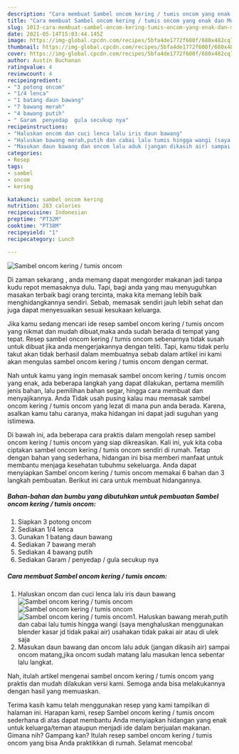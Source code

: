```yaml
---
description: "Cara membuat Sambel oncom kering / tumis oncom yang enak dan Mudah Dibuat"
title: "Cara membuat Sambel oncom kering / tumis oncom yang enak dan Mudah Dibuat"
slug: 1013-cara-membuat-sambel-oncom-kering-tumis-oncom-yang-enak-dan-mudah-dibuat
date: 2021-05-14T15:03:44.145Z
image: https://img-global.cpcdn.com/recipes/5bfa4de1772f600f/680x482cq70/sambel-oncom-kering-tumis-oncom-foto-resep-utama.jpg
thumbnail: https://img-global.cpcdn.com/recipes/5bfa4de1772f600f/680x482cq70/sambel-oncom-kering-tumis-oncom-foto-resep-utama.jpg
cover: https://img-global.cpcdn.com/recipes/5bfa4de1772f600f/680x482cq70/sambel-oncom-kering-tumis-oncom-foto-resep-utama.jpg
author: Austin Buchanan
ratingvalue: 4
reviewcount: 4
recipeingredient:
- "3 potong oncom"
- "1/4 lenca"
- "1 batang daun bawang"
- "7 bawang merah"
- "4 bawang putih"
- " Garam  penyedap  gula secukup nya"
recipeinstructions:
- "Haluskan oncom dan cuci lenca lalu iris daun bawang"
- "Haluskan bawang merah,putih dan cabai lalu tumis hingga wangi (saya menghaluskan menggunakan blender kasar jd tidak pakai air) usahakan tidak pakai air atau di ulek saja"
- "Masukan daun bawang dan oncom lalu aduk (jangan dikasih air) sampai oncom matang,jika oncom sudah matang lalu masukan lenca sebentar lalu langkat."
categories:
- Resep
tags:
- sambel
- oncom
- kering

katakunci: sambel oncom kering 
nutrition: 283 calories
recipecuisine: Indonesian
preptime: "PT32M"
cooktime: "PT38M"
recipeyield: "1"
recipecategory: Lunch

---
```



![Sambel oncom kering / tumis oncom](https://img-global.cpcdn.com/recipes/5bfa4de1772f600f/680x482cq70/sambel-oncom-kering-tumis-oncom-foto-resep-utama.jpg)

Di zaman  sekarang , anda memang dapat mengorder makanan jadi tanpa kudu repot memasaknya dulu. Tapi, bagi anda yang mau menyuguhkan masakan terbaik bagi orang tercinta, maka kita memang lebih baik menghidangkannya sendiri. Sebab, memasak sendiri jauh lebih sehat dan juga dapat menyesuaikan sesuai kesukaan keluarga.

Jika kamu sedang mencari ide resep sambel oncom kering / tumis oncom yang nikmat dan mudah dibuat,maka anda sudah berada di tempat yang tepat. Resep sambel oncom kering / tumis oncom  sebenarnya tidak susah untuk dibuat jika anda mengerjakannya dengan teliti. Tapi, kamu tidak perlu takut akan tidak berhasil dalam membuatnya 
sebab dalam artikel ini kami akan mengulas sambel oncom kering / tumis oncom dengan cermat.  



Nah untuk kamu yang ingin memasak sambel oncom kering / tumis oncom yang enak, ada beberapa langkah yang dapat dilakukan, pertama memilih jenis bahan, lalu pemilihan bahan segar, hingga cara membuat dan menyajikannya. Anda Tidak usah pusing kalau mau memasak sambel oncom kering / tumis oncom yang lezat di mana pun anda berada. Karena, asalkan kamu  tahu caranya, maka hidangan ini dapat jadi suguhan yang istimewa.

Di bawah ini, ada beberapa cara praktis  dalam mengolah resep sambel oncom kering / tumis oncom yang siap dikreasikan. Kali ini, yuk kita coba ciptakan sambel oncom kering / tumis oncom sendiri di rumah. Tetap dengan bahan yang sederhana, hidangan ini bisa memberi manfaat untuk membantu menjaga kesehatan tubuhmu sekeluarga. Anda dapat menyiapkan Sambel oncom kering / tumis oncom memakai 6 bahan dan 3 langkah pembuatan. Berikut ini cara untuk membuat hidangannya.

<!--inarticleads1-->

##### Bahan-bahan dan bumbu yang dibutuhkan untuk pembuatan Sambel oncom kering / tumis oncom:

1. Siapkan 3 potong oncom
1. Sediakan 1/4 lenca
1. Gunakan 1 batang daun bawang
1. Sediakan 7 bawang merah
1. Sediakan 4 bawang putih
1. Sediakan  Garam / penyedap / gula secukup nya




<!--inarticleads2-->

##### Cara membuat Sambel oncom kering / tumis oncom:

1. Haluskan oncom dan cuci lenca lalu iris daun bawang
<img src="https://img-global.cpcdn.com/steps/ac78321acb60398e/160x128cq70/sambel-oncom-kering-tumis-oncom-langkah-memasak-1-foto.jpg" alt="Sambel oncom kering / tumis oncom"><img src="https://img-global.cpcdn.com/steps/f9681c136589375b/160x128cq70/sambel-oncom-kering-tumis-oncom-langkah-memasak-1-foto.jpg" alt="Sambel oncom kering / tumis oncom"><img src="https://img-global.cpcdn.com/steps/fb9246976d38edae/160x128cq70/sambel-oncom-kering-tumis-oncom-langkah-memasak-1-foto.jpg" alt="Sambel oncom kering / tumis oncom">1. Haluskan bawang merah,putih dan cabai lalu tumis hingga wangi (saya menghaluskan menggunakan blender kasar jd tidak pakai air) usahakan tidak pakai air atau di ulek saja
1. Masukan daun bawang dan oncom lalu aduk (jangan dikasih air) sampai oncom matang,jika oncom sudah matang lalu masukan lenca sebentar lalu langkat.




Nah, itulah artikel mengenai  sambel oncom kering / tumis oncom  yang praktis dan mudah dilakukan versi kami. Semoga anda bisa melakukannya dengan hasil yang memuaskan. 

Terima kasih kamu telah menggunakan resep yang kami tampilkan di halaman ini. Harapan kami, resep  Sambel oncom kering / tumis oncom sederhana di atas dapat membantu Anda menyiapkan hidangan yang enak untuk keluarga/teman ataupun menjadi ide dalam berjualan makanan. Gimana nih? Gampang kan? Itulah resep sambel oncom kering / tumis oncom yang bisa Anda praktikkan di rumah. Selamat mencoba!

